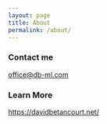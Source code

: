 ```yaml
---
layout: page
title: About
permalink: /about/
---
```


### Contact me

[office@db-ml.com](mailto:office@db-ml.com)


### Learn More
<https://davidbetancourt.net/>
